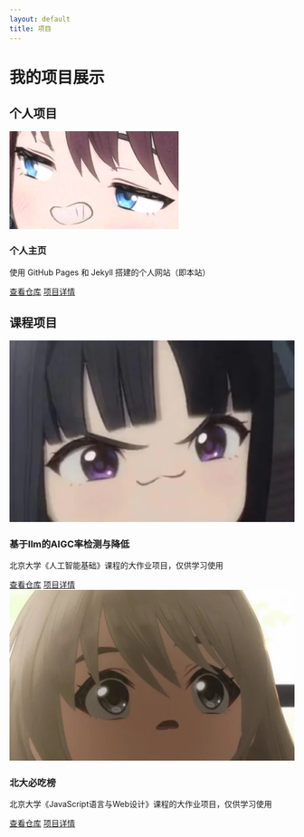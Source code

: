 ```yaml
---
layout: default
title: 项目
---
```


# 我的项目展示

## 个人项目

<div class="grid">
  <div class="project-card">
    <img src="assets/images/proj1.png" alt="项目1">
    <h3>个人主页</h3>
    <p>使用 GitHub Pages 和 Jekyll 搭建的个人网站（即本站）</p>
    <div class="button-container">
      <a href="https://github.com/kuiningzzzz/kuiningzzzz.github.io" target="_blank">查看仓库</a>
      <a href="{{ '/project/personal_pages' | relative_url }}" class="secondary">项目详情</a>
    </div>
  </div>
</div>

## 课程项目

<div class="grid">
  <div class="project-card">
    <img src="assets/images/proj2.png" alt="项目2">
    <h3>基于llm的AIGC率检测与降低</h3>
    <p>北京大学《人工智能基础》课程的大作业项目，仅供学习使用</p>
    <div class="button-container">
      <a href="https://github.com/kuiningzzzz/AIGC_checker-reducer" target="_blank">查看仓库</a>
      <a href="{{ '/project/AIGC_checker-reducer' | relative_url }}" class="secondary">项目详情</a>
    </div>
  </div>

  <div class="project-card">
    <img src="assets/images/proj3.png" alt="项目3">
    <h3>北大必吃榜</h3>
    <p>北京大学《JavaScript语言与Web设计》课程的大作业项目，仅供学习使用</p>
    <div class="button-container">
      <a href="https://github.com/kuiningzzzz/Peking_University_Must-Eating_List" target="_blank">查看仓库</a>
      <a href="{{ '/project/PKU_must-eating_list' | relative_url }}" class="secondary">项目详情</a>
    </div>
  </div>
</div>